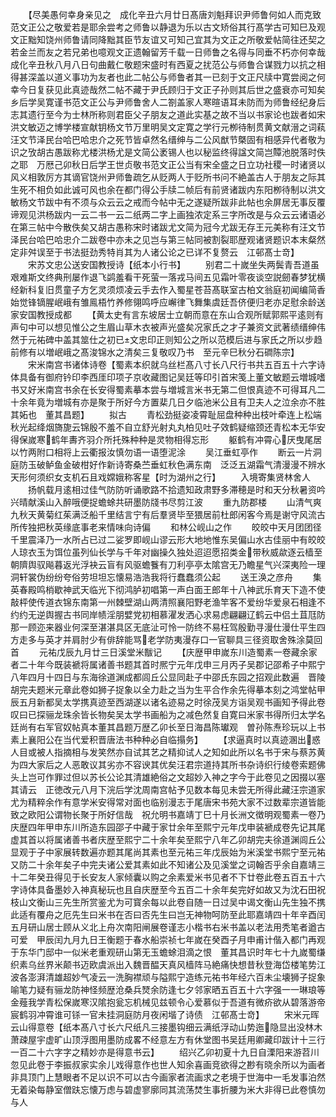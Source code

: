 <!-- { "loadSidebar": true } -->
　　【尽美愚何幸身亲见之　成化辛丑六月廿日髙唐刘魁拜识尹师鲁何如人而克致范文正公之敬爱若是耶余尝考之师鲁以静退为乐以古文矫俗其行髙学古可知巳及观文正黜知饶州师鲁请同降黜其臣节友谊又可知己宜其为文正之所敬爱帖简往还契之若金兰而友之若兄弟也噫观文正遗翰留芳千载一日师鲁之名得与同垂不朽亦何幸哉　成化辛丑秋八月八日句曲戴仁敬题宋盛时有西夏之扰范公与师鲁合谋戮力以抗之相得甚深盖以道义事功为友者也此二帖公与师鲁者其一已刻于文正尺牍中寛尝阅之何幸今日复获见此真迹哉然二帖不藏于尹氏顾归于文正子孙则其后世之盛衰亦可知矣　乡后学吴寛谨书范文正公与尹师鲁舍人二劄盖家人寒暄语耳未防而为师鲁经纪身后志其遗行至今为士林所称则君臣父子朋友之道此实基之故不当以书家论也跋者如宋洪文敏迈之博学楼宣献钥杨文节万里明吴文定寛之学行元栁待制贯黄文献溍之词萟汪文节泽民台哈巴哈忠介之死节皆卓然名缙绅与二公风猷节槩固有相感异代者敬为识之攷胡古愚跋称尤楼洪杨尤是文简公袤锡人也以秘监终得諡文简岂贉池脱落时佚之耶　万厯己卯秋日后学王世贞敬书范文正公当有宋全盛之日立功社稷一时诸贤以风义相敦厉方其谪官饶州尹师鲁疏乞从贬两人于贬所书问不絶盖古人于朋友之际其生死不相负如此诚可风也余在都门得公手牍二帧后有前贤诸跋内东阳栁待制以洪文敏杨文节跋中有不须与众云云之戒而今帖中无之遂疑所跋非此帖也余屏居无事反覆谛观见洪杨跋内一云二书一云二纸两二字上画独浓定系三字所改是与众云云诸语必在第三帖中今散佚矣又胡古愚称宋时诸跋尤文简为冠今尤跋无存王元美称有汪文节泽民台哈巴哈忠介二跋卷中亦未之见岂与第三帖同被割裂耶歴观诸贤题识本末粲然定非舛误至于书法挺劲秀特肖其为人诸公论之已详不复赘云　江邨髙士竒】
　　宋苏文忠公送安国教授诗【纸本小行书】
　　别君二十嵗坐失两鬓青吾道虽艰难斯文终典刑屡作退飞鹢羞看干死萤一落戎马间五见霜叶零夜谈空説劒春梦犹横经新科复旧贯童子方乞灵须烦凌云手去作入蜀星苍苔髙联室古柏文翁庭初闻编简香始觉锋镝腥岷峨有雏鳯梧竹养修翎鸣呼应嶰律飞舞集虞廷吾侪便归老亦足慰余龄送家安国教授成都
　　【黄太史有言东坡居士立朝而意在东山合观所赋郭熙平逺则有声句中可以想见惟公之生眉山草木衣被声光盛矣况家氏之才子兼资文武著绩缙绅伟然于元祐碑中盖其筮仕之初已文忠印正则知公之所以范模后进与家氏之所以步趋前修有以増岷峨之髙浚锦水之清矣三复敬叹乃书　至元辛巳秋分石磵陈宗】
　　宋米南宫书诸体诗卷【蜀素本织就乌丝栏髙八寸长八尺行书共五百五十六字诗体具备有御府钤印李西厓印项子京收藏图记吴廷等印引首宋笺上董文敏题云増城嗜书又好米南宫书余在长安得蜀素摹本尝与増城言米书无第二但恨真迹不可得耳凡二十余年竟为増城有亦是聚于所好今方置棐几日夕临池米公且有卫夫人之泣余亦不胜其妬也　董其昌题】
　　拟古
　　青松劲挺姿凌霄耻屈盘种种出枝叶牵连上松端秋光起绛烟旖旎云锦殷不羞不自立舒光射丸丸柏见吐子效鹤疑缩颈还青松本无华安得保嵗寒鹤年夀齐羽介所托殊种种是灵物相得忘形
　　躯鹤有冲霄心厌曳尾居以竹两附口相将上云衢报汝慎勿语一语堕泥涂
　　吴江垂虹亭作
　　断云一片洞庭防玉破鲈鱼金破柑好作新诗寄桑苎垂虹秋色满东南　泛泛五湖霜气清漫漫不辨水天形何须织女支机石且戏嫦娥称客星【时为湖州之行】
　　入境寄集贤林舍人
　　扬帆载月逺相过佳气防防听诵歌路不拾遗知政肃野多滞穂是时和天分秋暑资吟兴晴献溪山入醉哦便捉蟾蜍共研墨防牋书尽剪江波
　　重九防郡楼
　　山清气爽九秋天黄菊红茱满泛船千里结言宁有后羣贤毕至猥居前杜郎闲客今焉是谢守风流古所传独把秋英缘底事老来情味向诗偏
　　和林公岘山之作
　　皎皎中天月团团径千里震泽乃一水所占已过二娑罗即岘山谬云形大地地惟东吴偏山水古佳丽中有皎皎人琼衣玉为饵位虽列仙长学与千年对幽操久独处迢迢愿招类金带秋威歘逐云樯至朝隮舆驭飚暮返光浮袂云盲有风驱蟾餮有刀利亭亭太隂宫无乃瞻星气兴深夷险一理洞轩裳伪纷纷夸俗劳坦坦忘懐易浩浩我将行蠢蠢须公起
　　送王涣之彦舟
　　集英春殿鸣梢歇神武天临光下彻鸿胪初唱第一声白面王郎年十八神武乐育天下造不使敲枰使传道衣锦东南第一州棘壁湖山两清照襄阳野老渔竿客不爱纷华爱泉石相逢不约约无逆舆握古书同岸帻淫朋嬖党初相慕濯发洒心求易虑翩翩辽鹤云中侣土苴尫防那一顾迩来器业何深至湛湛具区无底沚可怜一防终不易枉驾殷勤寻漫仕漫仕平生四方走多与英才并肩肘少有俳辞能骂老学防夷漫存口一官聊具三径资取舍殊涂莫回首
　　元祐戊辰九月廿三日溪堂米黻记
　　【庆歴甲申嵗东川造蜀素一卷藏余家者二十年今既装褫将属诸善书题其首时熈宁元年戊申三月丙子吴郡记邵希子中熙宁八年四月十四日与东海徐道渊成都闾丘公显同赴子中邵氏东园之招观此数遍　晋陵胡完夫题米元章此卷如狮子捉象以全力赴之当为生平合作余先得摹本刻之鸿堂帖甲辰五月新都吴太学携真迹至西湖遂以诸名迹易之时徐茂吴方诣吴观书画知予得此卷叹曰已探骊龙珠余皆长物矣吴太学书画船为之减色然复自寛曰米家书得所归太学名廷尚有右军官奴帖真本董其昌题万歴乙卯长至日海昌陈瓛观　曽孙陈焘珍玩以上书素上襄阳公在当代爱积晋唐法书种种必自临搨务】
　　【求逼真时以真迹溷出惑人目或被人指摘相与发笑然亦自试其艺之精抑试人之知如此所以名书于宋与蔡苏黄为四大家后之人恶敢议其劣亦不容谀其优矣汪君宗道持其所书杂诗织行绫卷索题佛头上岂可作罪过但以苏长公论其清雄絶俗之文超妙入神之字今于此卷见之因掇以塞其请云　正徳改元八月下浣后学沈周南宫帖予见数本每见未尝无所得此藏汪宗道家尤为精粹余作有意学米安得常对面也临别漫志于尾唐宋书苑大家不过数辈宗道皆能致之欧阳公谓物长聚于所好信哉　祝允明书嘉靖丁巳十月长洲文徴明观蜀素一卷乃庆歴四年甲申东川所造东园邵子中藏于家廿余年至熙宁元年戊申装褫成卷先记其尾虚其首以将属诸善书者庆歴至熙宁二十余年矣至熙宁八年乙卯胡完夫徐道渊闾丘公显观于子中家展转数遍亦题其尾尚其素也至元祐三年戊辰始为米溪堂书熙宁至元祐又防二十余年矣子中完夫诸公爱其素如此不知诸公及见溪堂之词翰否乎余自嘉靖三十二年癸丑得见于长安友人家倾囊以购之余素爱米书见者不下廿卷此卷五百五十六字诗体具备墨妙入神真秘玩也且自庆歴至今五百二十余年矣完好如故又为沈石田祝枝山文衡山三先生所赏鉴尤为可寳余每以此卷自随一日过吴中谒文衡山先生独不携此适有覆舟之厄先生曰米书在否曰否先生曰岂无神物呵防至此耶嘉靖四十年辛酉闰五月研山居士顾从义北上舟次南阳闸展卷谨志小楷书右米书盖以老法用秃笔者遒古可爱　甲辰闰九月九日王衡题于春水船崇祯七年嵗在癸酉子月申甫计偕入都门再观于东华门邸中一似米老重观研山第无玉蟾蜍泪滴之恨　董其昌识时年七十九嵗蜀缣织素乌丝界米颠书迈欧虞派出入魏晋醖天真风樯阵马絶痛快想昔秋登海岱楼笔势江波各澎湃清雄超妙气凌云一洗胸襟顽与隘熙宁造练元祐书年经六百未尘壊狮子捉象喻笔力疑有骊龙防神怪频歴沧桑兵燹余防逢七夕邻家晒五百五十六字强一一琳琅等金薤我学青松保嵗寒汉隂抱瓮忘机械见兹顿令心爱慕似于吾道有微疥欲从碧落游帝宸鹤羽冲霄谁可铩一官未挂洞庭防月夜闲堦了诗债　江邨髙士竒】
　　宋米元晖云山得意卷【纸本髙八寸长六尺纸凡三接墨钩细云满纸浮动山势迤隐显出没林木萧疎屋宇虚旷山顶浮图用墨防成畧不经意左方有休堂图书吴廷用卿藏印跋计十三行一百二十六字字之精妙亦是得意书云】
　　绍兴乙卯初夏十九日自溧阳来游苕川忽见此卷于李振叔家实余儿戏得意作也世人知余喜画竞欲得之尠有晓余所以为画者非具顶门上慧眼者不足以识不可以古今画家者流画求之老境于世海中一毛发事泊然无着染每静室僧趺忘懐万虑与碧虚寥廓同其流荡焚生事折腰为米大非得已此卷慎勿与人
